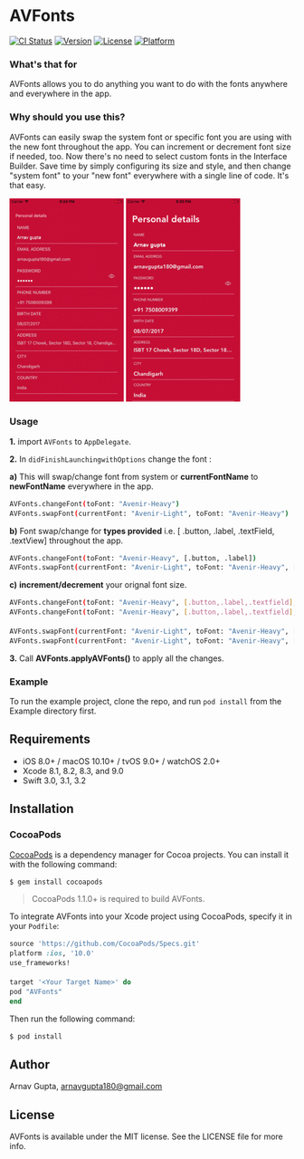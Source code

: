 # AVFonts

[![CI Status](http://img.shields.io/travis/Arnav/AVFonts.svg?style=flat)](https://travis-ci.org/Arnav/AVFonts)
[![Version](https://img.shields.io/cocoapods/v/AVFonts.svg?style=flat)](http://cocoapods.org/pods/AVFonts)
[![License](https://img.shields.io/cocoapods/l/AVFonts.svg?style=flat)](http://cocoapods.org/pods/AVFonts)
[![Platform](https://img.shields.io/cocoapods/p/AVFonts.svg?style=flat)](http://cocoapods.org/pods/AVFonts)


### What's that for

AVFonts allows you to do anything you want to do with the fonts anywhere and everywhere in the app.

### Why should you use this?

AVFonts can easily swap the system font or specific font you are using with the new font throughout the app. You can increment or decrement font size if needed, too. Now there's no need to select custom fonts in the Interface Builder. Save time by simply configuring its size and style, and then change "system font" to your "new font" everywhere with a single line of code. It's that easy.

![](AVFonts.gif?raw=true "AVFonts screenshot")                            ![](AVFonts2.gif?raw=true "AVFonts  italic screenshot")

### Usage

**1.** import `AVFonts` to `AppDelegate`.

**2.** In `didFinishLaunchingwithOptions` change the font :

**a)** This will swap/change font from system or **currentFontName** to **newFontName** everywhere in the app.
```bash
AVFonts.changeFont(toFont: "Avenir-Heavy")
AVFonts.swapFont(currentFont: "Avenir-Light", toFont: "Avenir-Heavy")
```
**b)** Font swap/change for **types provided** i.e. [ .button, .label, .textField, .textView] throughout the app.

```bash
AVFonts.changeFont(toFont: "Avenir-Heavy", [.button, .label])
AVFonts.swapFont(currentFont: "Avenir-Light", toFont: "Avenir-Heavy", [.button, .label])
```
**c)** **increment/decrement** your orignal font size.

```bash
AVFonts.changeFont(toFont: "Avenir-Heavy", [.button,.label,.textfield], increment: 2)
AVFonts.changeFont(toFont: "Avenir-Heavy", [.button,.label,.textfield], increment: -2)

AVFonts.swapFont(currentFont: "Avenir-Light", toFont: "Avenir-Heavy", [.button, .label, .textfield], increment: 2)
AVFonts.swapFont(currentFont: "Avenir-Light", toFont: "Avenir-Heavy", [.button, .label, .textfield, .textview], increment: -2)

```
**3.** Call **AVFonts.applyAVFonts()** to apply all the changes.

###  Example

To run the example project, clone the repo, and run `pod install` from the Example directory first.

## Requirements

- iOS 8.0+ / macOS 10.10+ / tvOS 9.0+ / watchOS 2.0+
- Xcode 8.1, 8.2, 8.3, and 9.0
- Swift 3.0, 3.1, 3.2


## Installation

### CocoaPods

[CocoaPods](http://cocoapods.org) is a dependency manager for Cocoa projects. You can install it with the following command:

```bash
$ gem install cocoapods
```

> CocoaPods 1.1.0+ is required to build  AVFonts.

To integrate AVFonts into your Xcode project using CocoaPods, specify it in your `Podfile`:

```ruby
source 'https://github.com/CocoaPods/Specs.git'
platform :ios, '10.0'
use_frameworks!

target '<Your Target Name>' do
pod "AVFonts"
end
```

Then run the following command:

```bash
$ pod install
```


## Author

Arnav Gupta, arnavgupta180@gmail.com

## License

AVFonts is available under the MIT license. See the LICENSE file for more info.
